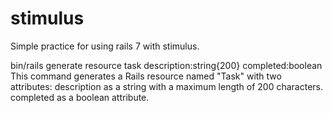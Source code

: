 # stimulus
Simple practice for using rails 7 with stimulus.


bin/rails generate resource task description:string{200} completed:boolean
This command generates a Rails resource named "Task" with two attributes:
description as a string with a maximum length of 200 characters.
completed as a boolean attribute.


